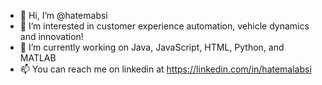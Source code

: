- 👋 Hi, I’m @hatemabsi
- 👀 I’m interested in customer experience automation, vehicle dynamics and innovation!
- 🌱 I’m currently working on Java, JavaScript, HTML, Python, and MATLAB
- 📫 You can reach me on linkedin at https://linkedin.com/in/hatemalabsi
